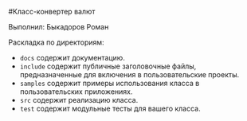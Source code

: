 #Класс-конвертер валют

Выполнил: Быкадоров Роман

Раскладка по директориям:

  - `docs` содержит документацию.
  - `include` содержит публичные заголовочные файлы, предназначенные для
    включения в пользовательские проекты.
  - `samples` содержит примеры использования класса в пользовательских
    приложениях.
  - `src` содержит реализацию класса.
  - `test` содержит модульные тесты для вашего класса.
